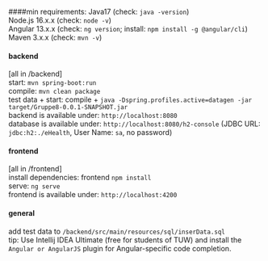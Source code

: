 ####min requirements:
Java17 (check: ```java -version```)  
Node.js 16.x.x (check: ```node -v```)  
Angular 13.x.x (check: ```ng version```; install: ```npm install -g @angular/cli```)  
Maven 3.x.x (check: ```mvn -v```)

#### backend
[all in /backend]  
start: ```mvn spring-boot:run```  
compile: ```mvn clean package```  
test data + start: compile + ```java -Dspring.profiles.active=datagen -jar target/Gruppe8-0.0.1-SNAPSHOT.jar```  
backend is available under: ```http://localhost:8080```  
database is available under: ```http://localhost:8080/h2-console``` (JDBC URL: ```jdbc:h2:./eHealth```, User Name: ```sa```,
no password)

#### frontend
[all in /frontend]  
install dependencies: frontend ```npm install```  
serve: ```ng serve```  
frontend is available under: ```http://localhost:4200```

#### general
add test data to ```/backend/src/main/resources/sql/inserData.sql```  
tip: Use Intellij IDEA Ultimate (free for students of TUW) and install the 
 ```Angular or AngularJS``` plugin for Angular-specific code completion. 